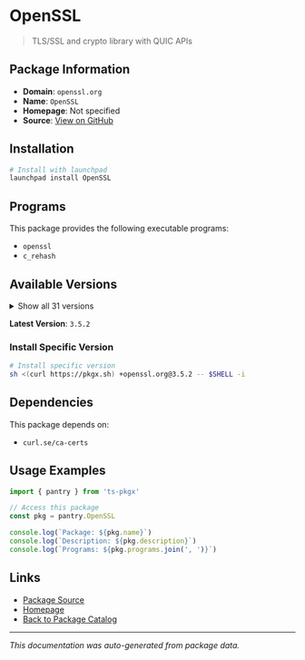 # OpenSSL

> TLS/SSL and crypto library with QUIC APIs

## Package Information

- **Domain**: `openssl.org`
- **Name**: `OpenSSL`
- **Homepage**: Not specified
- **Source**: [View on GitHub](https://github.com/pkgxdev/pantry/tree/main/projects/openssl.org/package.yml)

## Installation

```bash
# Install with launchpad
launchpad install OpenSSL
```

## Programs

This package provides the following executable programs:

- `openssl`
- `c_rehash`

## Available Versions

<details>
<summary>Show all 31 versions</summary>

- `3.5.2`, `3.5.0`, `3.4.0`, `3.3.2`, `3.3.1`
- `3.3.0`, `3.2.3`, `3.2.2`, `3.2.1`, `3.2.0`
- `3.1.7`, `3.1.6`, `3.1.5`, `3.1.4`, `3.1.3`
- `3.1.2`, `3.1.1`, `3.1.0`, `3.0.15`, `3.0.14`
- `3.0.13`, `3.0.12`, `3.0.11`, `3.0.10`, `3.0.9`
- `3.0.0`, `1.1.1w`, `1.1.1v`, `1.1.1u`, `1.1.1t`
- `1.1.1s`

</details>

**Latest Version**: `3.5.2`

### Install Specific Version

```bash
# Install specific version
sh <(curl https://pkgx.sh) +openssl.org@3.5.2 -- $SHELL -i
```

## Dependencies

This package depends on:

- `curl.se/ca-certs`

## Usage Examples

```typescript
import { pantry } from 'ts-pkgx'

// Access this package
const pkg = pantry.OpenSSL

console.log(`Package: ${pkg.name}`)
console.log(`Description: ${pkg.description}`)
console.log(`Programs: ${pkg.programs.join(', ')}`)
```

## Links

- [Package Source](https://github.com/pkgxdev/pantry/tree/main/projects/openssl.org/package.yml)
- [Homepage](#)
- [Back to Package Catalog](../../package-catalog.md)

---

*This documentation was auto-generated from package data.*
